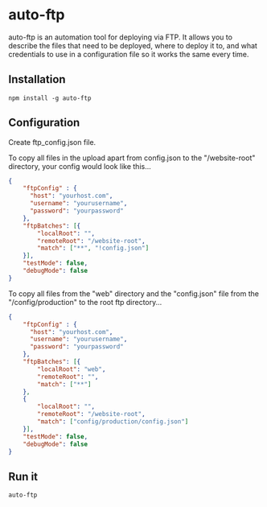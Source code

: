 auto-ftp
========
auto-ftp is an automation tool for deploying via FTP. It allows you to describe the files that need to be deployed, where to deploy it to, and what credentials to use in a configuration file so it works the same every time.


Installation
------------

``npm install -g auto-ftp``


Configuration
-------------

Create ftp_config.json file.

To copy all files in the upload apart from config.json to the "/website-root" directory, your config would look like this...

```json
{
	"ftpConfig" : {
	  "host": "yourhost.com",
	  "username": "yourusername",
	  "password": "yourpassword"
	},
	"ftpBatches": [{
		"localRoot": "",
		"remoteRoot": "/website-root",
		"match": ["**", "!config.json"]
	}],
	"testMode": false,
	"debugMode": false
}
```

To copy all files from the "web" directory and the "config.json" file from the "/config/production" to the root ftp directory...

```json
{
	"ftpConfig" : {
	  "host": "yourhost.com",
	  "username": "yourusername",
	  "password": "yourpassword"
	},
	"ftpBatches": [{
		"localRoot": "web",
		"remoteRoot": "",
		"match": ["**"]
	},
	{
		"localRoot": "",
		"remoteRoot": "/website-root",
		"match": ["config/production/config.json"]
	}],
	"testMode": false,
	"debugMode": false
}
```

Run it
------

``auto-ftp``